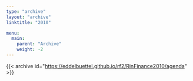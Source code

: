 ```yaml
---
type: "archive"
layout: "archive"
linktitle: "2010"

menu:
  main:
    parent: "Archive"
    weight: -2
---
```


{{< archive id="https://eddelbuettel.github.io/rf2/RinFinance2010/agenda" >}}

